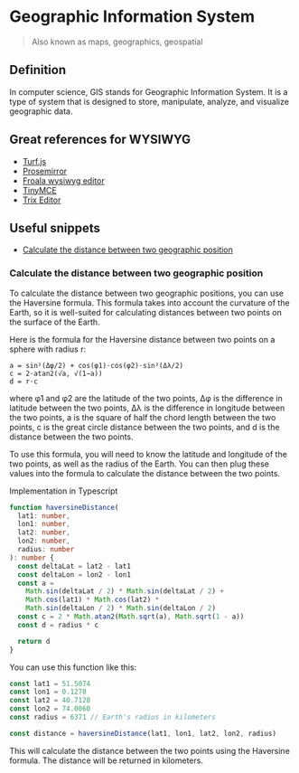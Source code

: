 # Geographic Information System

> Also known as maps, geographics, geospatial

## Definition

In computer science, GIS stands for Geographic Information System. It is a type of system that is designed to store, manipulate, analyze, and visualize geographic data.

## Great references for WYSIWYG

- [Turf.js](https://turfjs.org/)
- [Prosemirror](https://prosemirror.net/)
- [Froala wysiwyg editor](https://froala.com/wysiwyg-editor/)
- [TinyMCE](https://github.com/tinymce/tinymce)
- [Trix Editor](https://trix-editor.org/)

## Useful snippets

- [Calculate the distance between two geographic position](#calculate-the-distance-between-two-geographic-position)

### Calculate the distance between two geographic position

To calculate the distance between two geographic positions, you can use the Haversine formula. This formula takes into account the curvature of the Earth, so it is well-suited for calculating distances between two points on the surface of the Earth.

Here is the formula for the Haversine distance between two points on a sphere with radius r:

```text
a = sin²(Δφ/2) + cos(φ1)⋅cos(φ2)⋅sin²(Δλ/2)
c = 2⋅atan2(√a, √(1−a))
d = r⋅c
```

where φ1 and φ2 are the latitude of the two points, Δφ is the difference in latitude between the two points, Δλ is the difference in longitude between the two points, a is the square of half the chord length between the two points, c is the great circle distance between the two points, and d is the distance between the two points.

To use this formula, you will need to know the latitude and longitude of the two points, as well as the radius of the Earth. You can then plug these values into the formula to calculate the distance between the two points.

Implementation in Typescript 

```ts
function haversineDistance(
  lat1: number,
  lon1: number,
  lat2: number,
  lon2: number,
  radius: number
): number {
  const deltaLat = lat2 - lat1
  const deltaLon = lon2 - lon1
  const a =
    Math.sin(deltaLat / 2) * Math.sin(deltaLat / 2) +
    Math.cos(lat1) * Math.cos(lat2) *
    Math.sin(deltaLon / 2) * Math.sin(deltaLon / 2)
  const c = 2 * Math.atan2(Math.sqrt(a), Math.sqrt(1 - a))
  const d = radius * c

  return d
}
```

You can use this function like this:

```ts
const lat1 = 51.5074
const lon1 = 0.1278
const lat2 = 40.7128
const lon2 = 74.0060
const radius = 6371 // Earth's radius in kilometers

const distance = haversineDistance(lat1, lon1, lat2, lon2, radius)
```
This will calculate the distance between the two points using the Haversine formula. The distance will be returned in kilometers.
